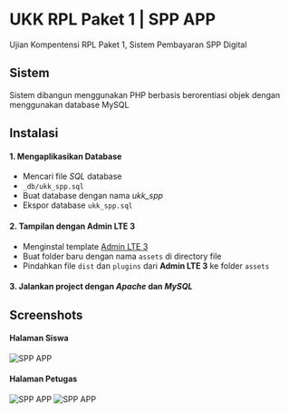 
# UKK RPL Paket 1 | SPP APP

Ujian Kompentensi RPL Paket 1, Sistem Pembayaran SPP Digital
## Sistem

Sistem dibangun menggunakan PHP berbasis berorentiasi objek dengan menggunakan database MySQL
## Instalasi 
#### 1. Mengaplikasikan Database
- Mencari file *SQL* database
- `_db/ukk_spp.sql`
- Buat database dengan nama *ukk_spp*
- Ekspor database `ukk_spp.sql`

#### 2. Tampilan dengan Admin LTE 3
- Menginstal template [Admin LTE 3](https://github.com/ColorlibHQ/AdminLTE/releases)
- Buat folder baru dengan nama `assets` di directory file
- Pindahkan file `dist` dan `plugins` dari **Admin LTE 3** ke folder `assets`

#### 3. Jalankan project dengan *Apache* dan *MySQL*


## Screenshots


#### Halaman Siswa
![SPP APP](https://i.imgur.com/MtNTQGU.png)

#### Halaman Petugas
![SPP APP](https://i.imgur.com/Uci3wy9.png)
![SPP APP](https://i.imgur.com/iDvPs4F.png)
